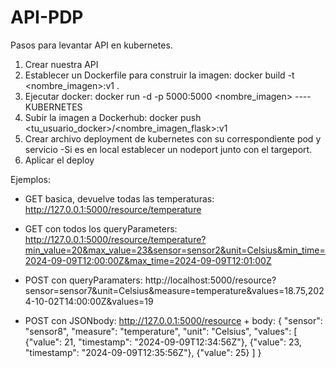 # API-PDP
Pasos para levantar API en kubernetes.
  1. Crear nuestra API
  2. Establecer un Dockerfile para construir la imagen: docker build -t <nombre_imagen>:v1 .
  3. Ejecutar docker: docker run -d -p 5000:5000 <nombre_imagen>
  ---- KUBERNETES
  4. Subir la imagen a Dockerhub: docker push <tu_usuario_docker>/<nombre_imagen_flask>:v1
  5. Crear archivo deployment de kubernetes con su correspondiente pod y servicio
           -Si es en local establecer un nodeport junto con el targeport.
  6. Aplicar el deploy


Ejemplos:
  - GET basica, devuelve todas las temperaturas: http://127.0.0.1:5000/resource/temperature

  - GET con todos los queryParameters: http://127.0.0.1:5000/resource/temperature?min_value=20&max_value=23&sensor=sensor2&unit=Celsius&min_time=2024-09-09T12:00:00Z&max_time=2024-09-09T12:01:00Z

  - POST con queryParamaters: http://localhost:5000/resource?sensor=sensor7&unit=Celsius&measure=temperature&values=18.75,2024-10-02T14:00:00Z&values=19
  
  - POST con JSONbody: http://127.0.0.1:5000/resource + body:
{
    "sensor": "sensor8",
    "measure": "temperature",
    "unit": "Celsius",
    "values": [
        {"value": 21, "timestamp": "2024-09-09T12:34:56Z"},
        {"value": 23, "timestamp": "2024-09-09T12:35:56Z"},
        {"value": 25}
    ]
}
